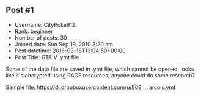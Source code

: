 ## Post #1
- Username: CityPoke912
- Rank: beginner
- Number of posts: 30
- Joined date: Sun Sep 19, 2010 3:20 am
- Post datetime: 2016-03-18T13:04:50+00:00
- Post Title: GTA V .ymt file

Some of the data file are saved in .ymt file, which cannot be opened, looks like it's encrypted using RAGE resources, anyone could do some research?

Sample file: [https://dl.dropboxusercontent.com/u/868 ... arcols.ymt](https://dl.dropboxusercontent.com/u/8683955/GTA%20related%20content/carcols.ymt)
